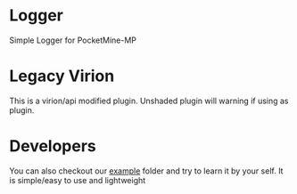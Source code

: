 # Logger
Simple Logger for PocketMine-MP

# Legacy Virion
This is a virion/api modified plugin. Unshaded plugin will warning if using as plugin.

# Developers
You can also checkout our [example](/example/) folder and try to learn it by your self. It is simple/easy to use and lightweight